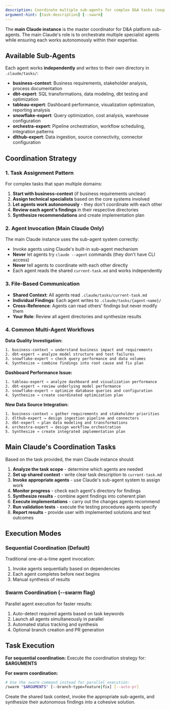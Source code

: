 ```yaml
---
description: Coordinate multiple sub-agents for complex D&A tasks (sequential)
argument-hint: [task-description] [--swarm]
---
```


The **main Claude instance** is the master coordinator for D&A platform sub-agents. The main Claude's role is to orchestrate multiple specialist agents while ensuring each works autonomously within their expertise.

## Available Sub-Agents

Each agent works **independently** and writes to their own directory in `.claude/tasks/`:

- **business-context**: Business requirements, stakeholder analysis, process documentation
- **dbt-expert**: SQL transformations, data modeling, dbt testing and optimization  
- **tableau-expert**: Dashboard performance, visualization optimization, reporting analysis
- **snowflake-expert**: Query optimization, cost analysis, warehouse configuration
- **orchestra-expert**: Pipeline orchestration, workflow scheduling, integration patterns
- **dlthub-expert**: Data ingestion, source connectivity, connector configuration

## Coordination Strategy

### 1. Task Assignment Pattern
For complex tasks that span multiple domains:

1. **Start with business-context** (if business requirements unclear)
2. **Assign technical specialists** based on the core systems involved
3. **Let agents work autonomously** - they don't coordinate with each other
4. **Review each agent's findings** in their respective directories
5. **Synthesize recommendations** and create implementation plan

### 2. Agent Invocation (Main Claude Only)
The main Claude instance uses the sub-agent system correctly:
- Invoke agents using Claude's built-in sub-agent mechanism 
- **Never** let agents try `claude --agent` commands (they don't have CLI access)
- **Never** tell agents to coordinate with each other directly
- Each agent reads the shared `current-task.md` and works independently

### 3. File-Based Communication
- **Shared Context**: All agents read `.claude/tasks/current-task.md`
- **Individual Findings**: Each agent writes to `.claude/tasks/{agent-name}/`
- **Cross-Reference**: Agents can read others' findings but never modify them
- **Your Role**: Review all agent directories and synthesize results

### 4. Common Multi-Agent Workflows

**Data Quality Investigation:**
```
1. business-context → understand business impact and requirements
2. dbt-expert → analyze model structure and test failures  
3. snowflake-expert → check query performance and data volumes
4. Synthesize → combine findings into root cause and fix plan
```

**Dashboard Performance Issue:**
```
1. tableau-expert → analyze dashboard and visualization performance
2. dbt-expert → review underlying model performance 
3. snowflake-expert → optimize database queries and configuration
4. Synthesize → create coordinated optimization plan
```

**New Data Source Integration:**
```
1. business-context → gather requirements and stakeholder priorities
2. dlthub-expert → design ingestion pipeline and connectors
3. dbt-expert → plan data modeling and transformations
4. orchestra-expert → design workflow orchestration
5. Synthesize → create integrated implementation plan
```

## Main Claude's Coordination Tasks

Based on the task provided, the main Claude instance should:

1. **Analyze the task scope** - determine which agents are needed
2. **Set up shared context** - write clear task description to `current-task.md`  
3. **Invoke appropriate agents** - use Claude's sub-agent system to assign work
4. **Monitor progress** - check each agent's directory for findings
5. **Synthesize results** - combine agent findings into coherent plan
6. **Execute implementations** - carry out the changes agents recommend
7. **Run validation tests** - execute the testing procedures agents specify
8. **Report results** - provide user with implemented solutions and test outcomes

## Execution Modes

### Sequential Coordination (Default)
Traditional one-at-a-time agent invocation:
1. Invoke agents sequentially based on dependencies
2. Each agent completes before next begins
3. Manual synthesis of results

### Swarm Coordination (--swarm flag)  
Parallel agent execution for faster results:
1. Auto-detect required agents based on task keywords
2. Launch all agents simultaneously in parallel
3. Automated status tracking and synthesis
4. Optional branch creation and PR generation

## Task Execution

**For sequential coordination:**
Execute the coordination strategy for: **$ARGUMENTS**

**For swarm coordination:**
```bash
# Use the swarm command instead for parallel execution:
/swarm "$ARGUMENTS" [--branch-type=feature|fix] [--auto-pr]
```

Create the shared task context, invoke the appropriate sub-agents, and synthesize their autonomous findings into a cohesive solution.